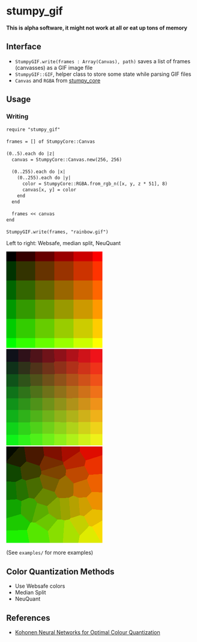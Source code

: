 # stumpy_gif

__This is alpha software, it might not work at all or eat up tons of memory__

## Interface

* `StumpyGIF.write(frames : Array(Canvas), path)` saves a list of frames (canvasses) as a GIF image file
* `StumpyGIF::GIF`, helper class to store some state while parsing GIF files
* `Canvas` and `RGBA` from [stumpy_core](https://github.com/l3kn/stumpy_core)

## Usage

### Writing

``` crystal
require "stumpy_gif"

frames = [] of StumpyCore::Canvas

(0..5).each do |z|
  canvas = StumpyCore::Canvas.new(256, 256)

  (0..255).each do |x|
    (0..255).each do |y|
      color = StumpyCore::RGBA.from_rgb_n([x, y, z * 51], 8)
      canvas[x, y] = color
    end
  end

  frames << canvas
end

StumpyGIF.write(frames, "rainbow.gif")
```

Left to right: Websafe, median split, NeuQuant

![GIF image with an animated color gradient](examples/rainbow_websafe.gif)
![GIF image with an animated color gradient](examples/rainbow_median_split.gif)
![GIF image with an animated color gradient](examples/rainbow_neuquant.gif)

(See `examples/` for more examples)

## Color Quantization Methods

* Use Websafe colors
* Median Split
* NeuQuant

## References

* [Kohonen Neural Networks for Optimal Colour Quantization](http://members.ozemail.com.au/~dekker/NeuQuant.pdf)
